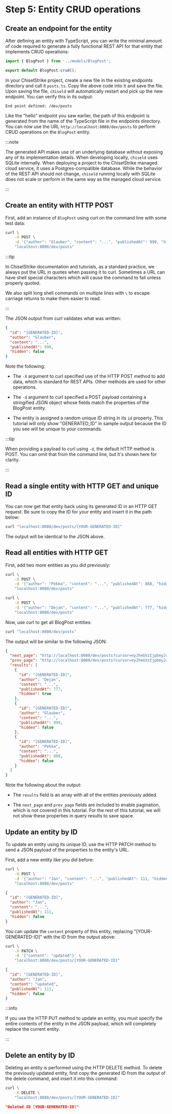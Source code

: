 # Step 5: Entity CRUD operations

## Create an endpoint for the entity

After defining an entity with TypeScript, you can write the minimal amount of
code required to generate a fully functional REST API for that entity that
implements CRUD operations:

```ts title="my-backend/endpoints/posts.ts"
import { BlogPost } from '../models/BlogPost';

export default BlogPost.crud();
```

In your ChiselStrike project, create a new file in the existing endpoints
directory and call it `posts.ts`. Copy the above code into it and save the file.
Upon saving the file, `chiseld` will automatically restart and pick up the new
endpoint. You can verify this in its output:

```
End point defined: /dev/posts
```

Like the "hello" endpoint you saw earlier, the path of this endpoint is
generated from the name of the TypeScript file in the endpoints directory. You
can now use the URL `http://localhost:8080/dev/posts` to perform CRUD operations
on the `BlogPost` entity.

:::note

The generated API makes use of an underlying database without exposing any of
its implementation details. When developing locally, `chiseld` uses SQLite
internally. When deploying a project to the ChiselStrike managed cloud service,
it uses a Postgres-compatible database. While the behavior of the REST API
should not change, `chiseld` running locally with SQLite does not scale or
perform in the same way as the managed cloud service.

:::

## Create an entity with HTTP POST

First, add an instance of `BlogPost` using curl on the command line with some
test data:

```bash
curl \
    -X POST \
    -d '{"author": "Glauber", "content": "...", "publishedAt": 999, "hidden": false}' \
    "localhost:8080/dev/posts"
```

:::tip

In ChiselStrike documentation and tutorials, as a standard practice, we always
put the URL in quotes when passing it to curl. Sometimes a URL can have shell
special characters which will cause the command to fail unless properly quoted.

We also split long shell commands on multiple lines with `\` to escape carriage
returns to make them easier to read.

:::

The JSON output from curl validates what was written:

```json
{
  "id": "[GENERATED-ID]",
  "author": "Glauber",
  "content": "...",
  "publishedAt": 999,
  "hidden": false
}
```

Note the following:

- The `-X` argument to curl specified use of the HTTP POST method to add data,
  which is standard for REST APIs. Other methods are used for other operations.

- The `-d` argument to curl specified a POST payload containing a stringified
  JSON object whose fields match the properties of the BlogPost entity.

- The entity is assigned a random unique ID string in its `id` property. This
  tutorial will only show "GENERATED_ID" in sample output because the ID you see
  will be unique to your commands.

:::tip

When providing a payload to curl using `-d`, the default HTTP method is POST.
You can omit that from the command line, but it's shown here for clarity.

:::

## Read a single entity with HTTP GET and unique ID

You can now get that entity back using its generated ID in an HTTP GET request.
Be sure to copy the ID for your entity and insert it in the path below:

```bash
curl "localhost:8080/dev/posts/[YOUR-GENERATED-ID]"
```

The output will be identical to the JSON above.

## Read all entities with HTTP GET

First, add two more entities as you did previously:

```bash
curl \
    -X POST \
    -d '{"author": "Pekka", "content": "...", "publishedAt": 888, "hidden": false}' \
    "localhost:8080/dev/posts"
```

```bash
curl \
    -X POST \
    -d '{"author": "Dejan", "content": "...", "publishedAt": 777, "hidden": true}' \
    "localhost:8080/dev/posts"
```

Now, use curl to get all BlogPost entities:

```bash
curl "localhost:8080/dev/posts"
```

The output will be similar to the following JSON:

```json
{
  "next_page": "http://localhost:8080/dev/posts?cursor=eyJheGVzIjpbeyJrZXkiOnsiZmllbGROYW1lIjoiaWQiLCJhc2NlbmRpbmciOnRydWV9LCJ2YWx1ZSI6ImIyZTM3NWI1LTJmMGYtNGM5NS1iMTFjLTU0YWU4MWNhNzU0ZSJ9XSwiZm9yd2FyZCI6dHJ1ZSwiaW5jbHVzaXZlIjpmYWxzZX0%3D",
  "prev_page": "http://localhost:8080/dev/posts?cursor=eyJheGVzIjpbeyJrZXkiOnsiZmllbGROYW1lIjoiaWQiLCJhc2NlbmRpbmciOnRydWV9LCJ2YWx1ZSI6Ijc5NjUxY2E5LTk3MTUtNDU3Yi1iNmY5LTk4NjY1OGQ4ZTdkNiJ9XSwiZm9yd2FyZCI6ZmFsc2UsImluY2x1c2l2ZSI6ZmFsc2V9",
  "results": [
    {
      "id": "[GENERATED-ID]",
      "author": "Dejan",
      "content": "...",
      "publishedAt": 777,
      "hidden": true
    },
    {
      "id": "[GENERATED-ID]",
      "author": "Glauber",
      "content": "...",
      "publishedAt": 999,
      "hidden": false
    },
    {
      "id": "[GENERATED-ID]",
      "author": "Pekka",
      "content": "...",
      "publishedAt": 888,
      "hidden": false
    }
  ]
}
```

Note the following about the output:

- The `results` field is an array with all of the entities previously added.

- The `next_page` and `prev_page` fields are included to enable pagination,
  which is not covered in this tutorial. For the rest of this tutorial, we will
  not show these properties in query results to save space.

## Update an entity by ID

To update an entity using its unique ID, use the HTTP PATCH method to send a
JSON payload of the properties to the entity's URL.

First, add a new entity like you did before:

```bash
curl \
    -X POST \
    -d '{"author": "Jan", "content": "...", "publishedAt": 111, "hidden": false}' \
    "localhost:8080/dev/posts"
```

```json
{
  "id": "[GENERATED-ID]",
  "author": "Jan",
  "content": "...",
  "publishedAt": 111,
  "hidden": false
}
```

You can update the `content` property of this entity, replacing
"[YOUR-GENERATED-ID]" with the ID from the output above:

```bash
curl \
    -X PATCH \
    -d '{"content": "updated"}' \
    "localhost:8080/dev/posts/[YOUR-GENERATED-ID]"
```

```json
{
  "id": "[GENERATED-ID]",
  "author": "Jan",
  "content": "updated",
  "publishedAt": 111,
  "hidden": false
}
```

:::info

If you use the HTTP PUT method to update an entity, you must specify the entire
contents of the entity in the JSON payload, which will completely replace the
current entity.

:::

## Delete an entity by ID

Deleting an entity is performed using the HTTP DELETE method. To delete the
previously updated entity, first copy the generated ID from the output of the
delete command, and insert it into this command:

```bash
curl \
    -X DELETE \
    "localhost:8080/dev/posts/[YOUR-GENERATED-ID]"
```

```json
"Deleted ID [YOUR-GENERATED-ID]"
```
